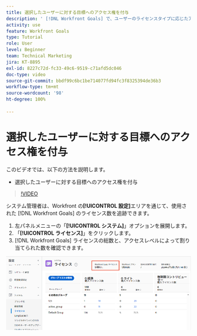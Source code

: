 ```yaml
---
title: 選択したユーザーに対する目標へのアクセス権を付与
description: ' [!DNL Workfront Goals] で、ユーザーのライセンスタイプに応じたアクセスレベルを編集する方法を説明します。'
activity: use
feature: Workfront Goals
type: Tutorial
role: User
level: Beginner
team: Technical Marketing
jira: KT-8895
exl-id: 8227c72d-fc33-49c6-9519-c71afd5dc046
doc-type: video
source-git-commit: bbdf99c6bc1be714077fd94fc3f8325394de36b3
workflow-type: tm+mt
source-wordcount: '98'
ht-degree: 100%

---
```


# 選択したユーザーに対する目標へのアクセス権を付与

このビデオでは、以下の方法を説明します。

* 選択したユーザーに対する目標へのアクセス権を付与

>[!VIDEO](https://video.tv.adobe.com/v/3416480/?quality=12&learn=on&enablevpops=1&captions=jpn)

システム管理者は、Workfront の&#x200B;**[!UICONTROL 設定]**&#x200B;エリアを通じて、使用された [!DNL Workfront Goals] のライセンス数を追跡できます。

1. 左パネルメニューの「**[!UICONTROL システム]**」オプションを展開します。
1. 「**[!UICONTROL ライセンス]**」をクリックします。
1. [!DNL Workfront Goals] ライセンスの総数と、アクセスレベルによって割り当てられた数を確認できます。

![ の設定エリアにある [!DNL Workfront Goals] ライセンスの数のスクリーンショット[!DNL Workfront]](assets/02-workfront-goals-licenses.png)
